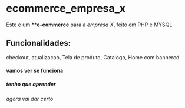# ecommerce_empresa_x
 Este e um ****e-commerce** para a *empresa X*, feito em PHP e MYSQL
## Funcionalidades:
checkout, atualizacao, Tela de produto, Catalogo, Home com bannercd 
#### vamos ver se funciona
##### tenho que aprender
###### agora vai dar certo
